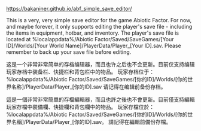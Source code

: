 https://bakaniner.github.io/abf_simple_save_editor/

This is a very, very simple save editor for the game Abiotic Factor. For now, and maybe forever, it only supports editing the player's save file - including the items in equipment, hotbar, and inventory.
The player's save file is located at %localappdata%/Abiotic Factor/Saved/SaveGames/[Your ID]/Worlds/[Your World Name]/PlayerData/Player_[Your ID].sav.
Please remember to back up your save file before editing.

这是一个非常非常简单的存档编辑器，而且也许之后也不会更新。目前仅支持编辑玩家存档中装备栏、快捷栏和背包栏中的物品。
玩家存档位于：%localappdata%/Abiotic Factor/Saved/SaveGames/[你的ID]/Worlds/[你的世界名称]/PlayerData/Player_[你的ID].sav
请记得在编辑前备份存档。

這是一個非常非常簡單的存檔編輯器，而且也許之後也不會更新。目前僅支持編輯玩家存檔中裝備欄、快捷欄和背包欄中的物品。
玩家存檔位於：%localappdata%/Abiotic Factor/Saved/SaveGames/[你的ID]/Worlds/[你的世界名稱]/PlayerData/Player_[你的ID].sav。
請記得在編輯前備份存檔。
